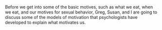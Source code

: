 Before we get into some of the basic motives, such as what we eat, when we eat,
and our motives for sexual behavior, Greg, Susan, and I are going to discuss
some of the models of motivation that psychologists have developed to explain
what motivates us.

